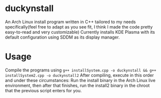 # duckynstall
An Arch Linux install program written in C++ tailored to my needs specifically(feel free to adapt as you see fit, I think I made the code pretty easy-to-read and very customizable)
Currently installs KDE Plasma with its default configuration using SDDM as its display manager.

# Usage
Compile the programs using `g++ installSystem.cpp -o duckynstall && g++ installSystem2.cpp -o duckynstall2`
After compiling, execute in this order and under these circumstances:
Run the install binary in the Arch Linux live environment, then after that finishes, run the install2 binary in the chroot that the previous script enters for you.
